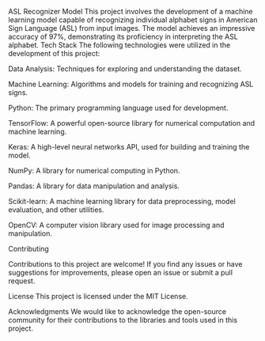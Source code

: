 ASL Recognizer Model
This project involves the development of a machine learning model capable of recognizing individual alphabet signs in American Sign Language (ASL) from input images. The model achieves an impressive accuracy of 97%, demonstrating its proficiency in interpreting the ASL alphabet.
Tech Stack
The following technologies were utilized in the development of this project:

Data Analysis: Techniques for exploring and understanding the dataset.

Machine Learning: Algorithms and models for training and recognizing ASL signs.

Python: The primary programming language used for development.

TensorFlow: A powerful open-source library for numerical computation and machine learning.

Keras: A high-level neural networks API, used for building and training the model.

NumPy: A library for numerical computing in Python.

Pandas: A library for data manipulation and analysis.

Scikit-learn: A machine learning library for data preprocessing, model evaluation, and other utilities.

OpenCV: A computer vision library used for image processing and manipulation.


Contributing

Contributions to this project are welcome! If you find any issues or have suggestions for improvements, please open an issue or submit a pull request.

License
This project is licensed under the MIT License.

Acknowledgments
We would like to acknowledge the open-source community for their contributions to the libraries and tools used in this project.


